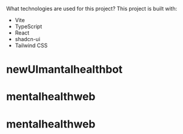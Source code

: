 What technologies are used for this project?
This project is built with:
- Vite
- TypeScript
- React
- shadcn-ui
- Tailwind CSS
# newUImantalhealthbot
# mentalhealthweb
# mentalhealthweb
